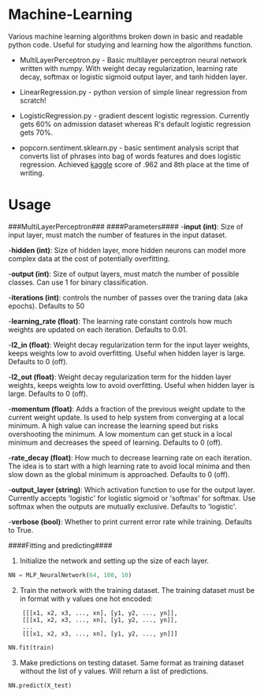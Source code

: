 # Machine-Learning
Various machine learning algorithms broken down in basic and readable python code. Useful for studying and learning how the algorithms function.

* MultiLayerPerceptron.py - Basic multilayer perceptron neural network written with numpy. With weight decay regularization, learning rate decay, softmax or logistic sigmoid output layer, and tanh hidden layer.

* LinearRegression.py - python version of simple linear regression from scratch!

* LogisticRegression.py - gradient descent logistic regression. Currently gets 60% on admission dataset whereas R's default logistic regression gets 70%.

* popcorn.sentiment.sklearn.py - basic sentiment analysis script that converts list of phrases into bag of words features and does logistic regression. Achieved [kaggle](https://www.kaggle.com/c/word2vec-nlp-tutorial/leaderboard) score of .962 and 8th place at the time of writing. 

# Usage

###MultiLayerPerceptron###
####Parameters####
-**input (int)**: Size of input layer, must match the number of features in the input dataset.

-**hidden (int)**: Size of hidden layer, more hidden neurons can model more complex data at the cost of potentially overfitting.

-**output (int)**: Size of output layers, must match the number of possible classes. Can use 1 for binary classification.

-**iterations (int)**: controls the number of passes over the traning data (aka epochs). Defaults to 50

-**learning_rate (float)**: The learning rate constant controls how much weights are updated on each iteration. Defaults to 0.01.

-**l2_in (float)**: Weight decay regularization term for the input layer weights, keeps weights low to avoid overfitting. Useful when hidden layer is large. Defaults to 0 (off).

-**l2_out (float)**: Weight decay regularization term for the hidden layer weights, keeps weights low to avoid overfitting. Useful when hidden layer is large. Defaults to 0 (off).

-**momentum (float)**: Adds a fraction of the previous weight update to the current weight update. Is used to help system from converging at a local minimum. A high value can increase the learning speed but risks overshooting the minimum. A low momentum can get stuck in a local minimum and decreases the speed of learning. Defaults to 0 (off).

-**rate_decay (float)**: How much to decrease learning rate on each iteration. The idea is to start with a high learning rate to avoid local minima and then slow down as the global minimum is approached. Defaults to 0 (off).

-**output_layer (string)**: Which activation function to use for the output layer. Currently accepts 'logistic' for logistic sigmoid or 'softmax' for softmax. Use softmax when the outputs are mutually exclusive. Defaults to 'logistic'.

-**verbose (bool)**: Whether to print current error rate while training. Defaults to True.

####Fitting and predicting####

1) Initialize the network and setting up the size of each layer.
```python
NN = MLP_NeuralNetwork(64, 100, 10)
```

2) Train the network with the training dataset. The training dataset must be in format with y values one hot encoded: 
```	
	[[[x1, x2, x3, ..., xn], [y1, y2, ..., yn]],
    [[[x1, x2, x3, ..., xn], [y1, y2, ..., yn]],
    ...
    [[[x1, x2, x3, ..., xn], [y1, y2, ..., yn]]]
```
	
```python
NN.fit(train)
```

3) Make predictions on testing dataset. Same format as training dataset without the list of y values. Will return a list of predictions.
```python
NN.predict(X_test)
```